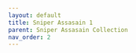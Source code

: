 ```yaml
---
layout: default
title: Sniper Assasain 1
parent: Sniper Assasain Collection
nav_order: 2
---
```


<script src="https://monkey3three.github.io/unblocked88.github.io/ruffle/ruffle-nightly-2022_11_08-web-selfhosted/ruffle.js"></script>
<object width="600" height="400">
<param name="movie" value="https://monkey3three.github.io/unblocked88.github.io/flash/flash game files/Sniper Assassin.swf 2">
<embed src="https://monkey3three.github.io/unblocked88.github.io/flash/flash game files/Sniper Assassin.swf 2" width="600" height="400">
</embed>
</object>